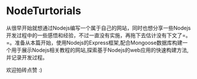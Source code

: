 NodeTurtorials
==========
从很早开始就想通过Nodejs编写一个属于自己的网站，同时也想分享一些Nodejs开发过程中的一些感悟和经验，不过一直没有实施，再拖下去估计没有下文了=。=。准备从本篇开始，使用Nodejs的Express框架,配合Mongoose数据库构建一个用于展示Nodejs相关教程的网站,探索基于Nodejs的web应用的快速构建方法,并记录开发过程。

欢迎拍砖点赞 :)

